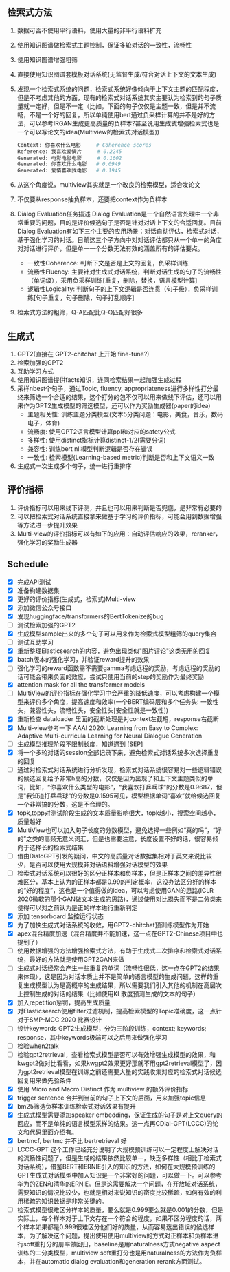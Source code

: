 ## 检索式方法

1. 数据可否不使用平行语料，使用大量的非平行语料扩充
2. 使用知识图谱做检索式主题控制，保证多轮对话的一致性，流畅性
3. 使用知识图谱增强粗筛
4. 直接使用知识图谱套模板对话系统(无监督生成/符合对话上下文的文本生成)
5. 发现一个检索式系统的问题，检索式系统好像倾向于上下文主题的匹配程度，但是不考虑其他的方面，现有的检索式对话系统其实主要认为检索到的句子质量就一定好，但是不一定（比如，下面的句子仅仅是主题一致，但是并不流畅，不是一个好的回复，所以单纯使用bert通过负采样计算的并不是好的方法，可以参考IRGAN生成更高质量的负样本?甚至说用生成式增强检索式也是一个可以写论文的idea(Multiview的检索式对话模型))
    ```python
    Context: 你喜欢什么电影     # Coherence scores
    Reference: 我喜欢爱情片     # 0.2245
    Generated: 电影电影电影     # 0.1602
    Generated: 你喜欢什么电影   # 0.0949
    Generated: 爱情喜欢我电影   # 0.1945
    ```
6. 从这个角度说，multiview其实就是一个改良的检索模型，适合发论文
7. 不仅要从response抽负样本，还要把context作为负样本
8. Dialog Evaluation任务描述
    Dialog Evaluation是一个自然语言处理中一个非常重要的问题，目的是评价候选句子是否是针对对话上下文的合适回复。目前Dialog Evaluation有如下三个主要的应用场景：对话自动评估，检索式对话，基于强化学习的对话。目前这三个子方向中对对话评估都只从一个单一的角度对对话进行评价，但是单一一个分数无法有效的涵盖所有的评估要点。

    * 一致性Coherence: 判断下文是否是上文的回复，负采样训练
    * 流畅性Fluency: 主要针对生成式对话系统，判断对话生成的句子的流畅性（单词级），采用负采样训练[重复，删除，替换，语言模型计算]
    * 逻辑性Logicality: 判断句子的上下文逻辑是否连贯（句子级），负采样训练[句子重复，句子删除，句子打乱顺序]
    
9. 检索式方法的粗筛，Q-A匹配比Q-Q匹配好很多

## 生成式

1. GPT2(直接在 GPT2-chitchat 上开始 fine-tune?)
2. 检索加强的GPT2
3. 互助学习方式
4. 使用知识图谱提供facts知识，连同检索结果一起加强生成过程
5. 采样nbest个句子，通过Topic, fluency, appropriateness进行多样性打分最终来筛选一个合适的结果，这个打分的包不仅可以用来做线下评估，还可以用来作为GPT2生成模型的筛选模型，还可以作为奖励生成器(paper的idea)
    * 主题相关性: 训练主题分类模型(文本5分类问题：电影，美食，音乐，数码电子，体育)
    * 流畅度: 使用GPT2语言模型计算ppl和对应的safety公式
    * 多样性: 使用distinct指标计算distinct-1/2(需要分词)
    * 兼容性: 训练bert nli模型判断逻辑是否存在错误
    * 一致性: 检索模型(Learning-based metric)判断是否和上下文语义一致
6. 生成式一次生成多个句子，统一进行重排序

## 评价指标

1. 评价指标可以用来线下评测，并且也可以用来判断是否兜底，是非常有必要的
2. 可以把检索式对话系统直接拿来做基于学习的评价指标，可能会用到数据增强等方法进一步提升效果
3. Multi-view的评价指标可以有如下的应用：自动评估响应的效果，reranker，强化学习的奖励生成器

## Schedule

- [x] 完成API测试
- [x] 准备构建数据集
- [x] 更好的评价指标(生成式，检索式)Multi-view
- [x] 添加微信公众号接口
- [x] 发现huggingface/transformers的BertTokenize的bug
- [ ] 测试检索加强的GPT2
- [x] 生成模型sample出来的多个句子可以用来作为检索式模型粗筛的query集合
- [ ] 测试互助学习
- [x] 重新整理Elasticsearch的内容，避免出现类似"图片评论"这类无用的回复
- [x] batch版本的强化学习，并验证reward提升的效果
- [ ] 强化学习的reward函数需不需要gamma考虑远程的奖励，考虑远程的奖励的话可能会带来负面的效应，尝试只使用当前的step的奖励作为最终奖励
- [x] attention mask for all the transformer models
- [ ] MultiView的评价指标在强化学习中会严重的降低速度，可以考虑构建一个模型来评价多个角度，提高速度和效率(一个BERT编码层和多个任务头: 一致性头，兼容性头，流畅性头，安全性头[安全性就是一致性])
- [x] 重新检查 dataloader 里面的截断处理是对context左截短，response右截断
- [x] Multi-view参考一下 AAAI 2020: Learning from Easy to Complex: Adaptive Multi-curricula Learning for Neural Dialogue Generation
- [ ] 生成模型推理阶段不限制长度，知道遇到 [SEP]
- [x] 将一个多轮对话的session全部记录下来，避免检索式对话系统多次选择重复的回复
- [ ] 通过对检索式对话系统进行分析发现，检索式对话系统很容易对一些逻辑错误的候选回复给予非常h高的分数，仅仅是因为出现了和上下文主题类似的单词，比如，“你喜欢什么类型的电影”，“我喜欢打乒乓球”的分数是0.9687，但是"我知道打乒乓球"的分数是0.1595可见，模型根据单词“喜欢”就给候选回复一个非常搞的分数，这是不合理的。
- [x] topk,topp对测试阶段生成的文本质量影响很大，topk越小，搜索空间越小，质量越好
- [x] MultiView也可以加入句子长度的分数模型，避免选择一些例如“真的吗”，“好的”之类的高频无意义词汇，但是也需要注意，长度设置不好的话，很容易倾向于选择长的检索式结果 
- [ ] 借由DialoGPT引发的疑问，中文的高质量对话数据集相对于英文来说比较少，是否可以使用大规模非对话语料增强对话模型的效果
- [ ] 检索式对话系统可以很好的区分正样本和负样本，但是正样本之间的差异性很难区分，基本上认为的正样本都是0.99的判定概率，这没办法区分好的样本的“好的程度”，这也是一个值得做的idea，可以考虑使用GAN的思路(ICLR 2020微软的那个GAN做文本生成的思路)，通过使用对比损失而不是二分类来使得可以对之前认为是正的样本进行重新判定
- [x] 添加 tensorboard 监控运行状态
- [x] 为了加快生成式对话系统的收敛，用GPT2-chitchat预训练模型作为开始
- [x] apex混合精度加速（混合精度并不能加速，这一点在GPT2-Chinese项目中也提到了）
- [ ] 使用数据增强的方法增强检索式方法，有助于生成式二次排序和检索式对话系统，最好的方法就是使用GPT2GAN来做
- [ ] 生成式对话经常会产生一些重复的单词（流畅性很低，这一点在GPT2的结果来体现），这是因为对话本质上并不是简单的语言模型的生成问题，这样的重复生成模型认为是高概率的生成结果，所以需要我们引入其他的机制在高层次上控制生成的对话的结果（比如使用KL散度预测生成的文本的句子）
- [x] 加入repetition惩罚，提高生成质量
- [x] 对Elasticsearch使用filter过滤机制，提高检索模型的Topic准确度，这一点针对于SMP-MCC 2020 比赛设计
- [ ] 设计keywords GPT2生成模型，分为三阶段训练，context; keywords; response，其中keywords极端可以之后用来做强化学习
- [ ] 检验when2talk
- [ ] 检验gpt2retrieval，查看检索式模型是否可以有效增强生成模型的效果，和kwgpt2做对比看看，如果kwgpt2效果更好那就不用gpt2retrieval模型了，因为gpt2retrieval模型在训练之前还需要大量的实践收集对应的检索式对话候选回复用来做先验条件
- [x] 使用 Micro and Macro Distinct 作为 multiview 的额外评价指标
- [x] trigger sentence 合并到当前的句子上下文的后面，用来加强topic信息
- [x] bm25筛选负样本训练检索式对话效果有提升
- [x] 生成式模型需要添加speaker embedding，保证生成的句子是对上文query的回应，而不是单纯的语言模型采样的结果。这一点再CDial-GPT(LCCC)的论文和代码里面介绍有。
- [x] bertmcf, bertmc 并不比 bertretrieval 好
- [ ] LCCC-GPT 这个工作已经充分说明了大规模预训练可以一定程度上解决对话的流畅性问题了，但是生成的结果依然比较单一，缺乏多样性（相比于检索式对话系统），借鉴BERT和ERNIE引入的知识的方法，如何在大规模预训练的GPT生成式对话模型中加入知识是一个非常好的问题，可以做一下。可以参考华为的ZEN和清华的ERNIE。但是这需要解决一个问题，在开放域对话系统，需要知识的情况比较少，也就是相对来说知识的密度比较稀疏，如何有效的利用稀疏的知识数据是非常关键的。
- [ ] 检索式模型很难区分样本的质量，要么就是0.999要么就是0.001的分数，但是实际上，每个样本对于上下文存在一个符合的程度，如果不区分程度的话，两个样本如果都是0.999很难区分他们好的质量，从而容易选出错误的候选样本，为了解决这个问题，提出使用使用multiview的方式对正样本和负样本进行soft重打分的册率做回归，baseline是用naturalness方式negative aspect训练的二分类模型，multiview soft重打分也是用naturalness的方法作为负样本，并在automatic dialog evaluation和generation rerank方面测试。
